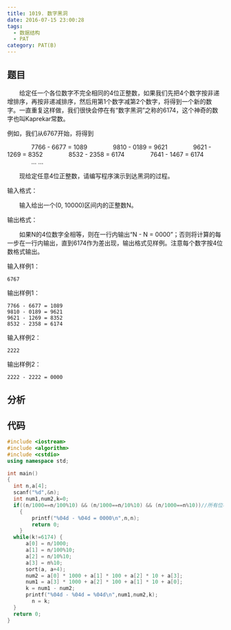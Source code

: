 ```yaml
---
title: 1019. 数字黑洞
date: 2016-07-15 23:00:28
tags: 
  - 数据结构
  - PAT
category: PAT(B)
---
```


题目
---
&emsp;&emsp;给定任一个各位数字不完全相同的4位正整数，如果我们先把4个数字按非递增排序，再按非递减排序，然后用第1个数字减第2个数字，将得到一个新的数字。一直重复这样做，我们很快会停在有“数字黑洞”之称的6174，这个神奇的数字也叫Kaprekar常数。

例如，我们从6767开始，将得到

&emsp;&emsp;&emsp;&emsp;7766 - 6677 = 1089
&emsp;&emsp;&emsp;&emsp;9810 - 0189 = 9621
&emsp;&emsp;&emsp;&emsp;9621 - 1269 = 8352
&emsp;&emsp;&emsp;&emsp;8532 - 2358 = 6174
&emsp;&emsp;&emsp;&emsp;7641 - 1467 = 6174
&emsp;&emsp;&emsp;&emsp;... ...

&emsp;&emsp;现给定任意4位正整数，请编写程序演示到达黑洞的过程。
<!-- more -->
输入格式：

&emsp;&emsp;输入给出一个(0, 10000)区间内的正整数N。

输出格式：

&emsp;&emsp;如果N的4位数字全相等，则在一行内输出“N - N = 0000”；否则将计算的每一步在一行内输出，直到6174作为差出现，输出格式见样例。注意每个数字按4位数格式输出。

输入样例1：

	6767
输出样例1：

	7766 - 6677 = 1089
	9810 - 0189 = 9621
	9621 - 1269 = 8352
	8532 - 2358 = 6174
输入样例2：

	2222
输出样例2：

	2222 - 2222 = 0000


分析
---

代码
---
```C++
#include <iostream>
#include <algorithm>
#include <cstdio>
using namespace std;

int main()
{
  int n,a[4];
  scanf("%d",&n); 
  int num1,num2,k=0;
  if((n/1000==n/100%10) && (n/1000==n/10%10) && (n/1000==n%10))//所有位相同  
    {  
        printf("%04d - %04d = 0000\n",n,n);  
        return 0;  
    }
  while(k!=6174) { 
      a[0] = n/1000;  
      a[1] = n/100%10;  
      a[2] = n/10%10;  
      a[3] = n%10;  
      sort(a, a+4);  
      num2 = a[0] * 1000 + a[1] * 100 + a[2] * 10 + a[3];  
      num1 = a[3] * 1000 + a[2] * 100 + a[1] * 10 + a[0];
      k = num1 - num2;
      printf("%04d - %04d = %04d\n",num1,num2,k);  
        n = k; 
  } 
  return 0;
} 
```